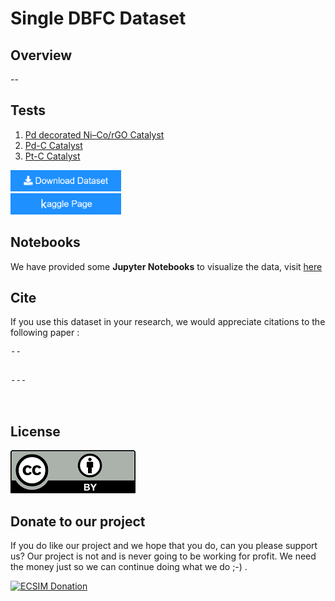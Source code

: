 # Single DBFC Dataset

## Overview

--

## Tests


1. [Pd decorated Ni–Co/rGO Catalyst](https://github.com/ECSIM/dbfc-dataset/tree/master/Pd%20decorated%20Ni–Co_rGO%20Catalyst)
2. [Pd-C Catalyst](https://github.com/ECSIM/dbfc-dataset/tree/master/Pd-C%20Catalyst)
3. [Pt-C Catalyst](https://github.com/ECSIM/dbfc-dataset/tree/master/Pt-C%20Catalyst)

<a href="https://github.com/ECSIM/dbfc-dataset/archive/v1.0.zip"><img src="images/button.png" width="177px" height="34px"><a/>
<br/>
<a href=""><img src="images/button2.png" width="177px" height="34px"><a/>

## Notebooks

We have provided some **Jupyter Notebooks** to visualize the data, visit [here](https://github.com/ECSIM/dbfc-dataset/tree/master/Notebooks)

## Cite

If you use this dataset in your research, we would appreciate citations to the following paper :

<pre>
--
</pre>
<pre>

---


</pre>

## License


<a href="https://github.com/ECSIM/dbfc-dataset/blob/master/LICENSE"><img src="images/CC-BY.png"></a>

## Donate to our project
								
If you do like our project and we hope that you do, can you please support us? Our project is not and is never going to be working for profit. We need the money just so we can continue doing what we do ;-) .

<a href="https://www.ecsim.ir/opem/donate.html" target="_blank"><img src="http://www.ecsim.ir/images/Donate-Button.png" height="90px" width="270px" alt="ECSIM Donation"></a>